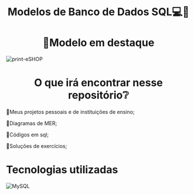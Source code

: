 <h1 align="center">Modelos de Banco de Dados SQL💻🐬<h1>
<h1 align="center">📌Modelo em destaque</h1>

![print-eSHOP](https://github.com/ryanNS3/ModelosBD/assets/131712164/406f5854-e891-4934-891c-49232d5cc7c3)


<h1 align="center">O que irá encontrar nesse repositório❔</h1>

🌊Meus projetos pessoais e de instituições de ensino;

🌊Diagramas de MER;

🌊Códigos em sql;

🌊Soluções de exercícios;


<h1>Tecnologias utilizadas</h1>

![MySQL](https://img.shields.io/badge/mysql-%2300f.svg?style=for-the-badge&logo=mysql&logoColor=white)
